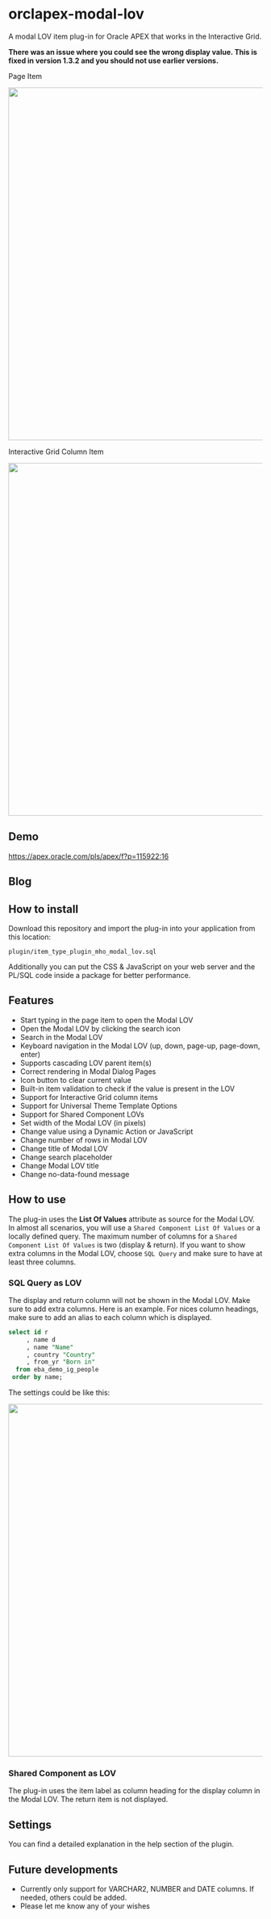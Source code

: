 # orclapex-modal-lov
A modal LOV item plug-in for Oracle APEX that works in the Interactive Grid.

**There was an issue where you could see the wrong display value. This is fixed in version 1.3.2 and you should not use earlier versions.**

Page Item

<img src="https://github.com/mennooo/orclapex-modal-lov/blob/master/preview.gif" width="700px">

Interactive Grid Column Item

<img src="https://github.com/mennooo/orclapex-modal-lov/blob/master/images/ig.gif" width="700px">

## Demo
https://apex.oracle.com/pls/apex/f?p=115922:16

## Blog

## How to install
Download this repository and import the plug-in into your application from this location:

`plugin/item_type_plugin_mho_modal_lov.sql`

Additionally you can put the CSS & JavaScript on your web server and the PL/SQL code inside a package for better performance.

## Features
* Start typing in the page item to open the Modal LOV
* Open the Modal LOV by clicking the search icon
* Search in the Modal LOV
* Keyboard navigation in the Modal LOV (up, down, page-up, page-down, enter)
* Supports cascading LOV parent item(s)
* Correct rendering in Modal Dialog Pages
* Icon button to clear current value
* Built-in item validation to check if the value is present in the LOV
* Support for Interactive Grid column items
* Support for Universal Theme Template Options
* Support for Shared Component LOVs
* Set width of the Modal LOV (in pixels)
* Change value using a Dynamic Action or JavaScript
* Change number of rows in Modal LOV
* Change title of Modal LOV
* Change search placeholder
* Change Modal LOV title
* Change no-data-found message

## How to use
The plug-in uses the **List Of Values** attribute as source for the Modal LOV. In almost all scenarios, you will use a `Shared Component List Of Values` or a locally defined query. The maximum number of columns for a  `Shared Component List Of Values` is two (display & return). If you want to show extra columns in the Modal LOV, choose `SQL Query` and make sure to have at least three columns.

### SQL Query as LOV
The display and return column will not be shown in the Modal LOV. Make sure to add extra columns. Here is an example.
For nices column headings, make sure to add an alias to each column which is displayed.
```sql
select id r
     , name d
     , name "Name"
     , country "Country"
     , from_yr "Born in"
  from eba_demo_ig_people
 order by name;
```

The settings could be like this:

<img src="https://github.com/mennooo/orclapex-modal-lov/blob/master/images/settings.PNG" width="700px">

### Shared Component as LOV
The plug-in uses the item label as column heading for the display column in the Modal LOV. The return item is not displayed.

## Settings
You can find a detailed explanation in the help section of the plugin.

## Future developments
* Currently only support for VARCHAR2, NUMBER and DATE columns. If needed, others could be added.
* Please let me know any of your wishes

